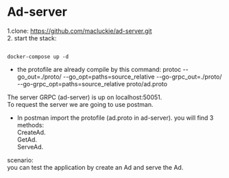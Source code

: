 # Ad-server
1.clone:
https://github.com/macluckie/ad-server.git  
2. start the stack: 

```console

docker-compose up -d

```
- the protofile are already compile by this command: 
protoc --go_out=./proto/ --go_opt=paths=source_relative --go-grpc_out=./proto/   
--go-grpc_opt=paths=source_relative proto/ad.proto  


The server GRPC (ad-server) is up on  localhost:50051.  
To request the server we are going to use postman.  
- In postman import the protofile (ad.proto in ad-server). 
you will find 3 methods:   
CreateAd.  
GetAd.  
ServeAd.   

scenario:  
you can test the application by create an Ad and serve the Ad.   
